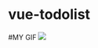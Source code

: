 # vue-todolist
#MY GIF
![](https://user-images.githubusercontent.com/98908632/177727977-3208be88-891c-4b9d-920b-8f04b17bd85c.gif)
